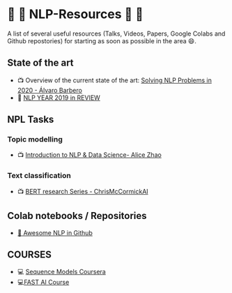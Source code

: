 # :page_facing_up: :page_facing_up: NLP-Resources :page_facing_up: :page_facing_up:

A list of several useful resources (Talks, Videos, Papers, Google Colabs and Github repostories) for starting as soon as possible in the area :smile:.

## State of the art

* :tv: Overview of the current state of the art: [Solving NLP Problems in 2020 - Álvaro Barbero](https://www.youtube.com/watch?v=bowItZqLW2Y)
* :newspaper: [NLP YEAR 2019 in  REVIEW](https://medium.com/dair-ai/nlp-year-in-review-2019-fb8d523bcb19)

## NPL Tasks

### Topic modelling

* :tv: [Introduction to NLP & Data Science- Alice Zhao](https://www.youtube.com/watch?v=5BVebXXb2o4)

### Text classification

* :tv: [BERT research Series - ChrisMcCormickAI](https://www.youtube.com/watch?v=FKlPCK1uFrc&list=PLam9sigHPGwOBuH4_4fr-XvDbe5uneaf6)

## Colab notebooks / Repositories

* [:microscope: Awesome NLP in Github](https://github.com/keon/awesome-nlp)

## COURSES
* :computer: [Sequence Models Coursera](https://www.coursera.org/learn/nlp-sequence-models)
* :computer:[FAST AI Course](https://www.fast.ai/2019/07/08/fastai-nlp/)

